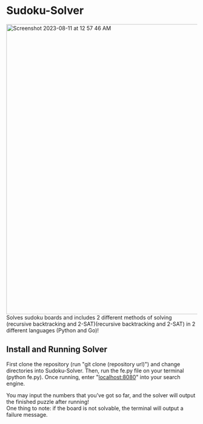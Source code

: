 # Sudoku-Solver

<img width="764" alt="Screenshot 2023-08-11 at 12 57 46 AM" src="https://github.com/remi-kuba/Sudoku-Solver/assets/129909448/07f197b7-1552-4d3d-b471-45978979b44c">
Solves sudoku boards and includes 2 different methods of solving (recursive backtracking and 2-SAT)(recursive backtracking and 2-SAT) in 2 different languages (Python and Go)! 

## Install and Running Solver
First clone the repository (run "git clone (repository url)") and change directories into Sudoku-Solver. Then, run the fe.py file on your terminal (python fe.py). Once running, enter "[localhost:8080](http://localhost:8080)" into your search engine. <br />

You may input the numbers that you've got so far, and the solver will output the finished puzzle after running! <br />
One thing to note: if the board is not solvable, the terminal will output a failure message. 
